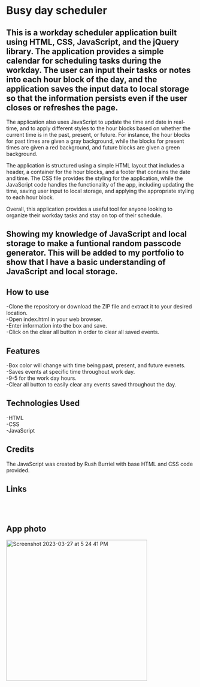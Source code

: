 # Busy day scheduler
  
## This is a workday scheduler application built using HTML, CSS, JavaScript, and the jQuery library. The application provides a simple calendar for scheduling tasks during the workday. The user can input their tasks or notes into each hour block of the day, and the application saves the input data to local storage so that the information persists even if the user closes or refreshes the page.

The application also uses JavaScript to update the time and date in real-time, and to apply different styles to the hour blocks based on whether the current time is in the past, present, or future. For instance, the hour blocks for past times are given a gray background, while the blocks for present times are given a red background, and future blocks are given a green background.

The application is structured using a simple HTML layout that includes a header, a container for the hour blocks, and a footer that contains the date and time. The CSS file provides the styling for the application, while the JavaScript code handles the functionality of the app, including updating the time, saving user input to local storage, and applying the appropriate styling to each hour block.

Overall, this application provides a useful tool for anyone looking to organize their workday tasks and stay on top of their schedule.
  
## Showing my knowledge of JavaScript and local storage to make a funtional random passcode generator. This will be added to my portfolio to show that I have a basic understanding of JavaScript and local storage. 

## How to use
-Clone the repository or download the ZIP file and extract it to your desired location.<br>
-Open index.html in your web browser.<br>
-Enter information into the box and save.<br>
-Click on the clear all button in order to clear all saved events.<br>
## Features
-Box color will change with time being past, present, and future evenets.<br>
-Saves events at specific time throughout work day.<br>
-9-5 for the work day hours.<br>
-Clear all button to easily clear any events saved throughout the day.<br>

## Technologies Used
-HTML<br>
-CSS<br>
-JavaScript<br>
  
  
## Credits
The JavaScript was created by Rush Burriel with base HTML and CSS code provided.
  
## Links
 <br>
 <br>

  ## App photo
  <img width="376" alt="Screenshot 2023-03-27 at 5 24 41 PM" src="https://user-images.githubusercontent.com/123046249/228110811-94a3f4ae-05fc-473a-9346-7f25e51c047f.png">
